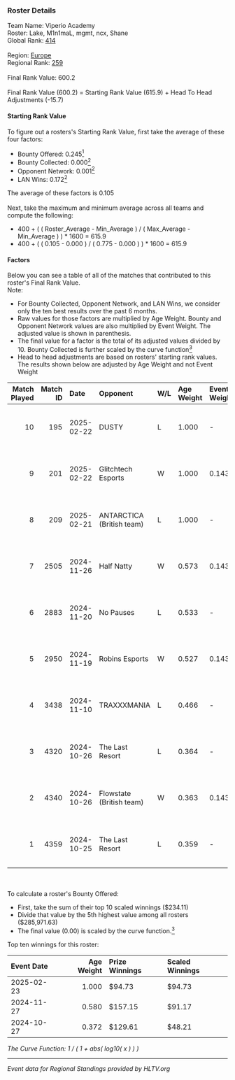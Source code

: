### Roster Details<br />
Team Name: Viperio Academy<br />
Roster: Lake, M1n1maL, mgmt, ncx, Shane<br />
Global Rank: [414](../../standings_global_2025_02_28.md)<br />
<br />
Region: [Europe]( ../../standings_europe_2025_02_28.md)<br />
Regional Rank: [259]( ../../standings_europe_2025_02_28.md)<br />
<br />
Final Rank Value:  600.2<br />
<br />
Final Rank Value (600.2) = Starting Rank Value (615.9) + Head To Head Adjustments (-15.7)<br />

#### Starting Rank Value<br />
To figure out a rosters's Starting Rank Value, first take the average of these four factors:<br />
- Bounty Offered: 0.245[<sup>1</sup>](#table2)
- Bounty Collected: 0.000[<sup>2</sup>](#table1)
- Opponent Network: 0.001[<sup>2</sup>](#table1)
- LAN Wins: 0.172[<sup>2</sup>](#table1)

The average of these factors is 0.105<br />
<br />
Next, take the maximum and minimum average across all teams and compute the following:<br />
- 400 + ( ( Roster_Average - Min_Average ) / ( Max_Average - Min_Average ) ) * 1600 = 615.9
- 400 + ( ( 0.105 - 0.000 ) / ( 0.775 - 0.000 ) ) * 1600 = 615.9


#### Factors<br />
Below you can see a table of all of the matches that contributed to this roster's Final Rank Value.<br />
Note:<br />

- For Bounty Collected, Opponent Network, and LAN Wins, we consider only the ten best results over the past 6 months.
- Raw values for those factors are multiplied by Age Weight. Bounty and Opponent Network values are also multiplied by Event Weight. The adjusted value is shown in parenthesis.
- The final value for a factor is the total of its adjusted values divided by 10. Bounty Collected is further scaled by the curve function[<sup>3</sup>](#curveFunction)
- Head to head adjustments are based on rosters' starting rank values. The results shown below are adjusted by Age Weight and not Event Weight
<span id="table1"></span><br />


| Match Played | Match ID | Date       | Opponent                  | W/L | Age Weight | Event Weight | Bounty Collected | Opponent Network | LAN Wins  | H2H Adj. | Roster                              |
| -: | -: | :- | :- | :- | :- | :- | :- | :- | :- | -: | :- |
|           10 |      195 | 2025-02-22 | DUSTY                     | L   | 1.000      | -            | -                | -                | -         |    -7.36 | Lake, M1n1maL, mgmt, ncx, Shane     |
|            9 |      201 | 2025-02-22 | Glitchtech Esports        | W   | 1.000      | 0.143        | 0.000 (0.000)    | 0.093 (0.013)    | 1 (1.000) |    13.79 | Lake, M1n1maL, mgmt, ncx, Shane     |
|            8 |      209 | 2025-02-21 | ANTARCTICA (British team) | L   | 1.000      | -            | -                | -                | -         |   -10.78 | Lake, M1n1maL, mgmt, ncx, Shane     |
|            7 |     2505 | 2024-11-26 | Half Natty                | W   | 0.573      | 0.143        | 0.000 (0.000)    | 0.000 (0.000)    | 0 (0.000) |     4.34 | M1n1maL, mgmt, ncx, Shane, Zuuphler |
|            6 |     2883 | 2024-11-20 | No Pauses                 | L   | 0.533      | -            | -                | -                | -         |    -8.21 | M1n1maL, mgmt, ncx, Shane, Zuuphler |
|            5 |     2950 | 2024-11-19 | Robins Esports            | W   | 0.527      | 0.143        | 0.000 (0.000)    | 0.000 (0.000)    | 0 (0.000) |     3.96 | M1n1maL, mgmt, ncx, Shane, Zuuphler |
|            4 |     3438 | 2024-11-10 | TRAXXXMANIA               | L   | 0.466      | -            | -                | -                | -         |    -5.37 | jkn, M1n1maL, Menace, mgmt, Shane   |
|            3 |     4320 | 2024-10-26 | The Last Resort           | L   | 0.364      | -            | -                | -                | -         |    -5.36 | fett1s, M1n1maL, mgmt, ncx, Shane   |
|            2 |     4340 | 2024-10-26 | Flowstate (British team)  | W   | 0.363      | 0.143        | 0.000 (0.000)    | 0.018 (0.001)    | 1 (0.363) |     2.95 | fett1s, M1n1maL, mgmt, ncx, Shane   |
|            1 |     4359 | 2024-10-25 | The Last Resort           | L   | 0.359      | -            | -                | -                | -         |    -3.70 | fett1s, M1n1maL, mgmt, ncx, Shane   |

<br />
<span id="table2"></span><br />
To calculate a roster's Bounty Offered:<br />

- First, take the sum of their top 10 scaled winnings ($234.11)
- Divide that value by the 5th highest value among all rosters ($285,971.63)
- The final value (0.00) is scaled by the curve function.[<sup>3</sup>](#curveFunction)

Top ten winnings for this roster:<br />

| Event Date | Age Weight | Prize Winnings | Scaled Winnings |
| :- | -: | :- | :- |
| 2025-02-23 |      1.000 | $94.73         | $94.73          |
| 2024-11-27 |      0.580 | $157.15        | $91.17          |
| 2024-10-27 |      0.372 | $129.61        | $48.21          |


<span id="curveFunction"></span>_The Curve Function: 1 / ( 1 + abs( log10( x ) ) )_<br />

---
_Event data for Regional Standings provided by HLTV.org_<br />
